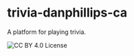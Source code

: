 # trivia-danphillips-ca
A platform for playing trivia.


![CC BY 4.0 License](https://img.shields.io/badge/License-CC%20BY%204.0-lightgrey.svg)
